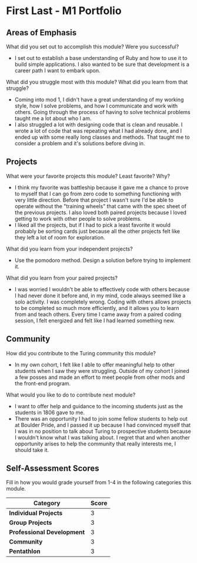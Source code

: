 # First Last - M1 Portfolio

## Areas of Emphasis

What did you set out to accomplish this module? Were you successful?  
- I set out to establish a base understanding of Ruby and how to use it to build simple applications. I also wanted to be sure that development is a career path I want to embark upon.

What did you struggle most with this module? What did you learn from that struggle?
- Coming into mod 1, I didn't have a great understanding of my working style, how I solve problems, and how I communicate and work with others. Going through the process of having to solve technical problems taught me a lot about who I am.
- I also struggled a lot with designing code that is clean and reusable. I wrote a lot of code that was repeating what I had already done, and I ended up with some really long classes and methods. That taught me to consider a problem and it's solutions before diving in.

## Projects

What were your favorite projects this module? Least favorite? Why?
- I think my favorite was battleship because it gave me a chance to prove to myself that I can go from zero code to something functioning with very little direction. Before that project I wasn't sure I'd be able to operate without the "training wheels" that came with the spec sheet of the previous projects. I also loved both paired projects because I loved getting to work with other people to solve problems.
- I liked all the projects, but if I had to pick a least favorite it would probably be sorting cards just because all the other projects felt like they left a lot of room for exploration.

What did you learn from your independent projects?
- Use the pomodoro method. Design a solution before trying to implement it.

What did you learn from your paired projects?
- I was worried I wouldn't be able to effectively code with others because I had never done it before and, in my mind, code always seemed like a solo activity. I was completely wrong. Coding with others allows projects to be completed so much more efficiently, and it allows you to learn from and teach others. Every time I came away from a paired coding session, I felt energized and felt like I had learned something new.

## Community

How did you contribute to the Turing community this module?
- In my own cohort, I felt like I able to offer meaningful help to other students when I saw they were struggling. Outside of my cohort I joined a few posses and made an effort to meet people from other mods and the front-end program.

What would you like to do to contribute next module?
- I want to offer help and guidance to the incoming students just as the students in 1806 gave to me.
- There was an opportunity I had to join some fellow students to help out at Boulder Pride, and I passed it up because I had convinced myself that I was in no position to talk about Turing to prospective students because I wouldn't know what I was talking about. I regret that and when another opportunity arises to help the community that really interests me, I should take it.

## Self-Assessment Scores

Fill in how you would grade yourself from 1-4 in the following categories this module.

| Category                     | Score |
| -----------------------------| ----- |
| **Individual Projects**      |   3   |
| **Group Projects**           |   3   |
| **Professional Development** |   3   |
| **Community**                |   3   |
| **Pentathlon**               |   3   |
